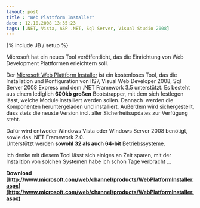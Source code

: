 ```yaml
---
layout: post
title : "Web Plattform Installer"
date : 12.10.2008 13:35:23
tags: [.NET, Vista, ASP .NET, Sql Server, Visual Studio 2008]
---
```

{% include JB / setup %}

Microsoft hat ein neues Tool veröffentlicht, das die Einrichtung von Web Development Plattformen erleichtern soll.

Der [Microsoft Web Plattform Installer](http://www.microsoft.com/web/channel/products/WebPlatformInstaller.aspx) ist ein kostenloses Tool, das die Installation und Konfiguration von IIS7, Visual Web Developer 2008, Sql Server 2008 Express und dem .NET Framework 3.5 unterstützt. Es besteht aus einem lediglich **600kb großen** Bootstrapper, mit dem sich festlegen lässt, welche Module installiert werden sollen. Dannach  werden die Komponenten heruntergeladen und installiert. Außerdem wird sichergestellt, dass stets die neuste Version incl. aller Sicherheitsupdates zur Verfügung steht.

Dafür wird entweder Windows Vista oder Windows Server 2008 benötigt, sowie das .NET Framework 2.0.  
Unterstützt werden **sowohl 32 als auch 64-bit** Betriebssysteme.

Ich denke mit diesem Tool lässt sich einiges an Zeit sparen, mit der Installtion von solchen Systemen habe ich schon Tage verbracht ...

**Download  
[http://www.microsoft.com/web/channel/products/WebPlatformInstaller.aspx](http://www.microsoft.com/web/channel/products/WebPlatformInstaller.aspx)**
